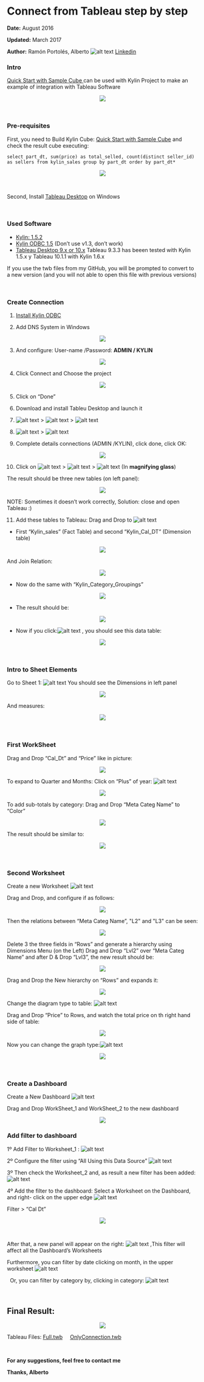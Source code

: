 # Connect from Tableau step by step
**Date:** August 2016

**Updated:** March 2017

**Author:** Ramón Portolés, Alberto  ![alt text](./Images/00.png)   [Linkedin](https://www.linkedin.com/in/alberto-ramon-portoles-a02b523b "My Linkedin")  		

### Intro
[Quick Start with Sample Cube ](http://kylin.apache.org/docs15/tutorial/kylin_sample.html "Build Instructions") can be used with Kylin Project to make an example of integration with Tableau Software

<p align="center">
  <img src=./Images/50.png />
</p>

&nbsp;
&nbsp;
### Pre-requisites
First, you need to Build Kylin Cube: [Quick Start with Sample Cube](http://kylin.apache.org/docs15/tutorial/kylin_sample.html "Build Instructions") and check the result cube executing:

    select part_dt, sum(price) as total_selled, count(distinct seller_id) as sellers from kylin_sales group by part_dt order by part_dt*

<p align="center">
  <img src=./Images/48.png />
</p>
&nbsp;

Second, Install [Tableau Desktop](http://www.tableau.com/products/desktop/download "Download") on Windows

&nbsp;
&nbsp;
### Used Software
+ [Kylin: 1.5.2](http://kylin.apache.org/download/ "Download")
+ [Kylin ODBC 1.5](http://kylin.apache.org/docs15/tutorial/odbc.html "Download") (Don’t use v1.3, don’t work)
+ [Tableau Desktop 9.x or 10.x](http://www.tableau.com/products/desktop/download "Download") Tableau 9.3.3 has beeen tested with Kylin 1.5.x y Tableau 10.1.1 with Kylin 1.6.x

If you use the twb files from my GitHub, you will be prompted to convert to a new version (and you will not able to open this file with previous versions)

&nbsp;
&nbsp;
### Create Connection
1. [Install Kylin ODBC](http://kylin.apache.org/docs15/tutorial/odbc.html "Install")

2. Add DNS System in Windows
<p align="center">
  <img src=./Images/01.png />
</p>

3. And configure: User-name /Password: **ADMIN / KYLIN**
<p align="center">
  <img src=./Images/02.png />
</p>

4. Click Connect and Choose the project
<p align="center">
  <img src=./Images/03.png />
</p>

5. Click on “Done”

6. Download and install Tableu Desktop  and launch it

7. ![alt text](./Images/04.png) > ![alt text](./Images/05.png) > ![alt text](./Images/06.png)

8. ![alt text](./Images/07.png) > ![alt text](./Images/08.png)

9. Complete details connections (ADMIN /KYLIN), click done, click OK:
<p align="center">
  <img src=./Images/09.png />
</p>

10. Click on ![alt text](./Images/10.png) > ![alt text](./Images/11.png) > ![alt text](./Images/12.png) (In **magnifying glass**)

The result should be three new tables (on left panel):
<p align="center">
  <img src=./Images/13.png />
</p>

NOTE: Sometimes it doesn’t work correctly, Solution: close and open Tableau  :)

11. Add these tables to Tableau: Drag and Drop to ![alt text](./Images/14.png)

* First “Kylin_sales” (Fact Table) and second “Kylin_Cal_DT” (Dimension table)
<p align="center">
  <img src=./Images/15.png />
</p>

And Join Relation:
<p align="center">
  <img src=./Images/16.png />
</p>

* Now do the same with “Kylin_Category_Groupings”
<p align="center">
  <img src=./Images/17.png />
</p>

* The result should be:
<p align="center">
  <img src=./Images/18.png />
</p>


* Now if you click:![alt text](./Images/19.png) , you should see this data table:
<p align="center">
  <img src=./Images/20.png />
</p>

&nbsp;
&nbsp;
### Intro to Sheet Elements
Go to Sheet 1: ![alt text](./Images/21.png)
You should see the Dimensions in left panel
<p align="center">
  <img src=./Images/22.png />
</p>

And measures:
<p align="center">
  <img src=./Images/23.png />
</p>

&nbsp;
&nbsp;
### First WorkSheet
Drag and Drop “Cal_Dt” and “Price” like in picture:
<p align="center">
  <img src=./Images/24.png />
</p>

To expand to Quarter and Months: Click on “Plus” of year: ![alt text](./Images/25.png)
<p align="center">
  <img src=./Images/26.png />
</p>

To add sub-totals  by category: Drag and Drop “Meta Categ Name” to “Color”
<p align="center">
  <img src=./Images/27.png />
</p>

The result should be similar to:
<p align="center">
  <img src=./Images/28.png />
</p>

&nbsp;
&nbsp;
### Second Worksheet
Create a new Worksheet ![alt text](./Images/29.png)

Drag and Drop, and configure if as follows:
<p align="center">
  <img src=./Images/30.png />
</p>

Then the relations between  “Meta Categ Name”,  "L2" and "L3" can be seen:
<p align="center">
  <img src=./Images/31.png />
</p>

Delete 3 the three fields in “Rows” and generate a hierarchy using Dimensions Menu (on the Left) Drag and Drop “Lvl2” over “Meta Categ Name” and after D & Drop “Lvl3”, the new result should be:
<p align="center">
  <img src=./Images/32.png />
</p>

Drag and Drop the New hierarchy on “Rows” and expands it:
<p align="center">
  <img src=./Images/33.png />
</p>

Change the diagram type to table: ![alt text](./Images/34.png)

Drag and Drop “Price” to Rows, and watch the total price on th right hand side of table:
<p align="center">
  <img src=./Images/35.png />
</p>

Now you can change the graph type:![alt text](./Images/36.png)
<p align="center">
  <img src=./Images/37.png />
</p>


&nbsp;
&nbsp;
### Create a Dashboard
Create a New Dashboard ![alt text](./Images/38.png)

Drag and Drop WorkSheet_1 and WorkSheet_2 to the new dashboard
<p align="center">
  <img src=./Images/39.png />
</p>


### Add filter to dashboard
1º Add Filter to Worksheet_1 : ![alt text](./Images/40.png)

2º Configure the filter using “All Using this Data Source” ![alt text](./Images/41.png)

3º Then check the Worksheet_2 and, as result a new filter has been added: ![alt text](./Images/42.png)

4º Add the filter to the dashboard: Select a Worksheet on the Dashboard, and right- click on the upper edge ![alt text](./Images/43.png)

Filter > “Cal Dt”
<p align="center">
  <img src=./Images/44.png />
</p>
&nbsp;

After that, a new  panel will appear on the right: ![alt text](./Images/45.png) ,This filter will affect  all the Dashboard’s Worksheets

Furthermore, you can filter by date clicking on month, in the upper worksheet ![alt text](./Images/46.png)

&nbsp;
Or, you can filter by category by, clicking in category: ![alt text](./Images/47.png)

&nbsp;
&nbsp;
## Final Result:
<p align="center">
  <img src=./Images/49.png />
</p>

Tableau Files: [Full.twb](https://github.com/albertoRamon/Kylin/blob/master/KylinWithTableau/Full.twb "Download Full Example") &nbsp;&nbsp;&nbsp;
 [OnlyConnection.twb](https://github.com/albertoRamon/Kylin/blob/master/KylinWithTableau/OnlyConnection.twb "Download with only Connection")

&nbsp;
&nbsp;

**__For any suggestions, feel free to contact me__**

**__Thanks, Alberto__**




